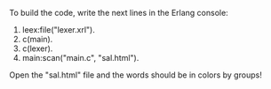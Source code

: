 To build the code, write the next lines in the Erlang console:
1. leex:file("lexer.xrl").
2. c(main).
3. c(lexer).
4. main:scan("main.c", "sal.html").

Open the "sal.html" file and the words should be in colors by groups!